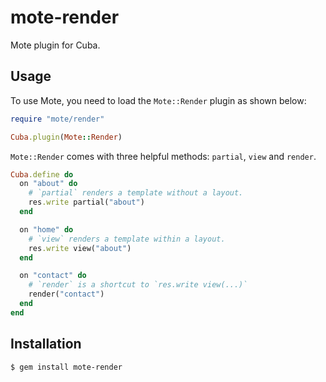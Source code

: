 mote-render
===========

Mote plugin for Cuba.

Usage
-----

To use Mote, you need to load the `Mote::Render` plugin as shown below:

```ruby
require "mote/render"

Cuba.plugin(Mote::Render)
```

`Mote::Render` comes with three helpful methods: `partial`, `view` and
`render`.

```ruby
Cuba.define do
  on "about" do
    # `partial` renders a template without a layout.
    res.write partial("about")
  end

  on "home" do
    # `view` renders a template within a layout.
    res.write view("about")
  end

  on "contact" do
    # `render` is a shortcut to `res.write view(...)`
    render("contact")
  end
end
```

Installation
------------

```
$ gem install mote-render
```

[cuba]: https://github.com/soveran/cuba
[cuba-contrib]: https://github.com/cyx/cuba-contrib
[mote]: https://github.com/soveran/mote
